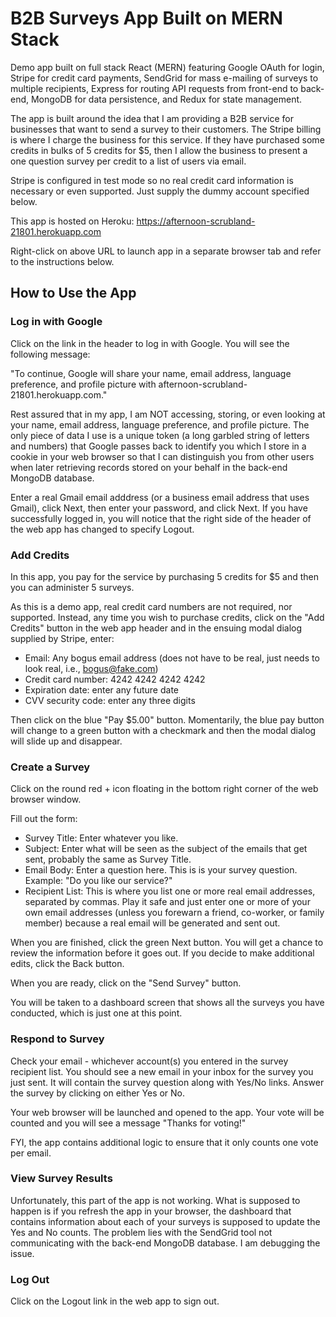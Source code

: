# B2B Surveys App Built on MERN Stack
Demo app built on full stack React (MERN) featuring Google OAuth for login, Stripe for credit card payments, SendGrid for mass e-mailing of surveys to multiple recipients, Express for routing API requests from front-end to back-end, MongoDB for data persistence, and Redux for state management.

The app is built around the idea that I am providing a B2B service for businesses that want to send a survey to their customers.  The Stripe billing is where I charge the business for this service.  If they have purchased some credits in bulks of 5 credits for $5, then I allow the business to present a one question survey per credit to a list of users via email. 

Stripe is configured in test mode so no real credit card information is necessary or even supported. Just supply the dummy account specified below.

This app is hosted on Heroku:
https://afternoon-scrubland-21801.herokuapp.com

Right-click on above URL to launch app in a separate browser tab and refer to the instructions below.

## How to Use the App

### Log in with Google
Click on the link in the header to log in with Google. You will see the following message:

"To continue, Google will share your name, email address, language preference, and profile picture with afternoon-scrubland-21801.herokuapp.com."

Rest assured that in my app, I am NOT accessing, storing, or even looking at your name, email address, language preference, and profile picture. The only piece of data I use is a unique token (a long garbled string of letters and numbers) that Google passes back to identify you which I store in a cookie in your web browser so that I can distinguish you from other users when later retrieving records stored on your behalf in the back-end MongoDB database.

Enter a real Gmail email adddress (or a business email address that uses Gmail), click Next, then enter your password, and click Next. If you have successfully logged in, you will notice that the right side of the header of the web app has changed to specify Logout.

### Add Credits
In this app, you pay for the service by purchasing 5 credits for $5 and then you can administer 5 surveys.

As this is a demo app, real credit card numbers are not required, nor supported. Instead, any time you wish to purchase credits, click on the "Add Credits" button in the web app header and in the ensuing modal dialog supplied by Stripe, enter:

* Email: Any bogus email address (does not have to be real, just needs to look real, i.e., bogus@fake.com)
* Credit card number: 4242 4242 4242 4242
* Expiration date: enter any future date
* CVV security code: enter any three digits

Then click on the blue "Pay $5.00" button. Momentarily, the blue pay button will change to a green button with a checkmark and then the modal dialog will slide up and disappear.

### Create a Survey
Click on the round red + icon floating in the bottom right corner of the web browser window.

Fill out the form:

* Survey Title: Enter whatever you like.
* Subject: Enter what will be seen as the subject of the emails that get sent, probably the same as Survey Title.
* Email Body: Enter a question here. This is is your survey question. Example: "Do you like our service?"
* Recipient List: This is where you list one or more real email addresses, separated by commas. Play it safe and just enter one or more of your own email addresses (unless you forewarn a friend, co-worker, or family member) because a real email will be generated and sent out. 

When you are finished, click the green Next button. You will get a chance to review the information before it goes out. If
you decide to make additional edits, click the Back button. 

When you are ready, click on the "Send Survey" button.

You will be taken to a dashboard screen that shows all the surveys you have conducted, which is just one at this point.

### Respond to Survey
Check your email - whichever account(s) you entered in the survey recipient list. You should see a new email in your inbox for the survey you just sent. It will contain the survey question along with Yes/No links. Answer the survey by clicking on either Yes or No. 

Your web browser will be launched and opened to the app. Your vote will be counted and you will see a message "Thanks for voting!"

FYI, the app contains additional logic to ensure that it only counts one vote per email.

### View Survey Results
Unfortunately, this part of the app is not working. What is supposed to happen is if you refresh the app in your browser, the dashboard that contains information about each of your surveys is supposed to update the Yes and No counts. The problem lies with the SendGrid tool not communicating with the back-end MongoDB database. I am debugging the issue.

### Log Out
Click on the Logout link in the web app to sign out.
